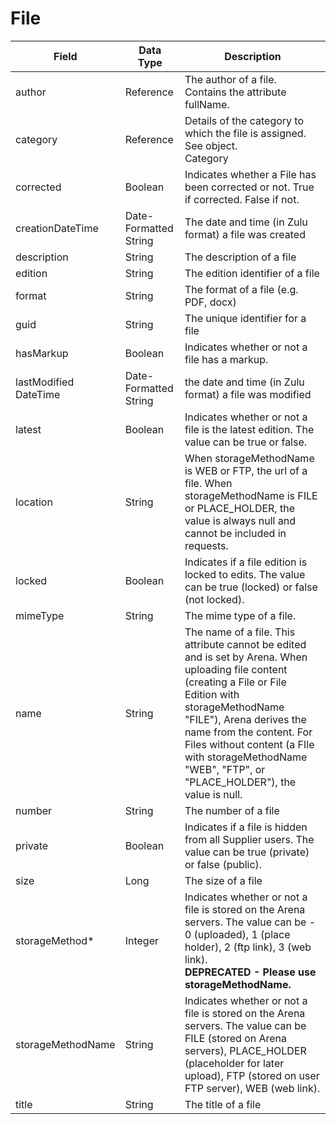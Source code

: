 # File

| Field<br> | Data Type<br> | Description<br> |
|  --- |  --- |  --- | 
| author<br> | Reference<br> | The author of a file. Contains the attribute fullName.<br> |
| category<br> | Reference<br> | Details of the category to which the file is assigned. See object.<br>Category<br> |
| corrected<br> | Boolean<br> | Indicates whether a File has been corrected or not. True if corrected. False if not.<br> |
| creationDateTime<br> | Date-Formatted String<br> | The date and time \(in Zulu format\) a file was created<br> |
| description<br> | String<br> | The description of a file<br> |
| edition<br> | String<br> | The edition identifier of a file<br> |
| format<br> | String<br> | The format of a file \(e.g. PDF, docx\)<br> |
| guid<br> | String<br> | The unique identifier for a file<br> |
| hasMarkup<br> | Boolean<br> | Indicates whether or not a file has a markup.<br> |
| lastModified DateTime<br> | Date-Formatted String<br> | the date and time \(in Zulu format\) a file was modified<br> |
| latest<br> | Boolean<br> | Indicates whether or not a file is the latest edition. The value can be true or false.<br> |
| location<br> | String<br> | When storageMethodName is WEB or FTP, the url of a file. When storageMethodName is FILE or PLACE_HOLDER, the value is always null and cannot be included in requests.<br> |
| locked<br> | Boolean<br> | Indicates if a file edition is locked to edits. The value can be true \(locked\) or false \(not locked\).<br> |
| mimeType<br> | String<br> | The mime type of a file.<br> |
| name<br> | String<br> | The name of a file. This attribute cannot be edited and is set by Arena. When uploading file content \(creating a File or File Edition with storageMethodName "FILE"\), Arena derives the name from the content. For Files without content \(a FIle with storageMethodName "WEB", "FTP", or "PLACE_HOLDER"\), the value is null.<br> |
| number<br> | String<br> | The number of a file<br> |
| private<br> | Boolean<br> | Indicates if a file is hidden from all Supplier users. The value can be true \(private\) or false \(public\).<br> |
| size<br> | Long<br> | The size of a file<br> |
| storageMethod\*<br> | Integer<br> | Indicates whether or not a file is stored on the Arena servers. The value can be - 0 \(uploaded\), 1 \(place holder\), 2 \(ftp link\), 3 \(web link\).<br>**DEPRECATED - Please use storageMethodName.** |
| storageMethodName<br> | String<br> | Indicates whether or not a file is stored on the Arena servers. The value can be FILE \(stored on Arena servers\), PLACE_HOLDER \(placeholder for later upload\), FTP \(stored on user FTP server\), WEB \(web link\).<br> |
| title<br> | String<br> | The title of a file<br> |

